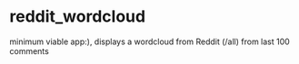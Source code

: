 # reddit_wordcloud

minimum viable app:), displays a wordcloud from Reddit (/all) from last 100 comments
